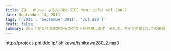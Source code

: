 ```yaml
---
title: 石川・ホンマ・ぶるんのBe-SIDE Your Life! vol.280-2
date: September 14, 2011
tags: ['2011', 'September 2011', 'vol.280']
draft: false
summary: おっ！かなりの遠方からのゲストが登場します！そして、マイクを前にしての恒例の！？辱めの行為も公然と行われます。NAMAE
---
```


http://project-phi.ddo.jp/ishikawa/ishikawa280_2.mp3